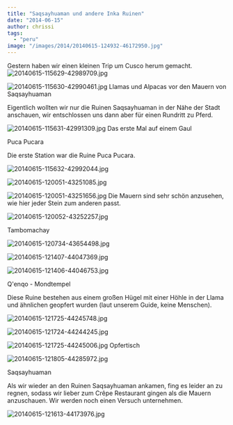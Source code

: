 ```yaml
---
title: "Saqsayhuaman und andere Inka Ruinen"
date: "2014-06-15"
author: chrissi
tags: 
  - "peru"
image: "/images/2014/20140615-124932-46172950.jpg"
---
```


Gestern haben wir einen kleinen Trip um Cusco herum gemacht. ![20140615-115629-42989709.jpg](/images/2014/20140615-115629-42989709.jpg)

![20140615-115630-42990461.jpg](/images/2014/20140615-115630-42990461.jpg) Llamas und Alpacas vor den Mauern von Saqsayhuaman

Eigentlich wollten wir nur die Ruinen Saqsayhuaman in der Nähe der Stadt anschauen, wir entschlossen uns dann aber für einen Rundritt zu Pferd.

![20140615-115631-42991309.jpg](/images/2014/20140615-115631-42991309.jpg) Das erste Mal auf einem Gaul

Puca Pucara

Die erste Station war die Ruine Puca Pucara.

![20140615-115632-42992044.jpg](/images/2014/20140615-115632-42992044.jpg)

![20140615-120051-43251085.jpg](/images/2014/20140615-120051-43251085.jpg)

![20140615-120051-43251656.jpg](/images/2014/20140615-120051-43251656.jpg) Die Mauern sind sehr schön anzusehen, wie hier jeder Stein zum anderen passt.

![20140615-120052-43252257.jpg](/images/2014/20140615-120052-43252257.jpg)

Tambomachay

![20140615-120734-43654498.jpg](/images/2014/20140615-120734-43654498.jpg)

![20140615-121407-44047369.jpg](/images/2014/20140615-121407-44047369.jpg)

![20140615-121406-44046753.jpg](/images/2014/20140615-121406-44046753.jpg)

Q'enqo - Mondtempel

Diese Ruine bestehen aus einem großen Hügel mit einer Höhle in der Llama und ähnlichen geopfert wurden (laut unserem Guide, keine Menschen).

![20140615-121725-44245748.jpg](/images/2014/20140615-121725-44245748.jpg)

![20140615-121724-44244245.jpg](/images/2014/20140615-121724-44244245.jpg)

![20140615-121725-44245006.jpg](/images/2014/20140615-121725-44245006.jpg) Opfertisch

![20140615-121805-44285972.jpg](/images/2014/20140615-121805-44285972.jpg)

Saqsayhuaman

Als wir wieder an den Ruinen Saqsayhuaman ankamen, fing es leider an zu regnen, sodass wir lieber zum Crêpe Restaurant gingen als die Mauern anzuschauen. Wir werden noch einen Versuch unternehmen.

![20140615-121613-44173976.jpg](/images/2014/20140615-121613-44173976.jpg)
